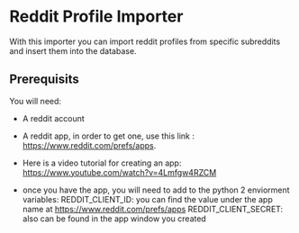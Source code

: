 # Reddit Profile Importer

With this importer you can import reddit profiles from specific subreddits and insert them into the database.

## Prerequisits
You will need:
* A reddit account
* A reddit app, in order to get one, use this link : https://www.reddit.com/prefs/apps.
* Here is a video tutorial for creating an app:
    https://www.youtube.com/watch?v=4Lmfgw4RZCM

* once you have the app, you will need to add to the python 2 enviorment variables:
    REDDIT_CLIENT_ID: you can find the value under the app name at  https://www.reddit.com/prefs/apps
    REDDIT_CLIENT_SECRET: also can be found in the app window you created
